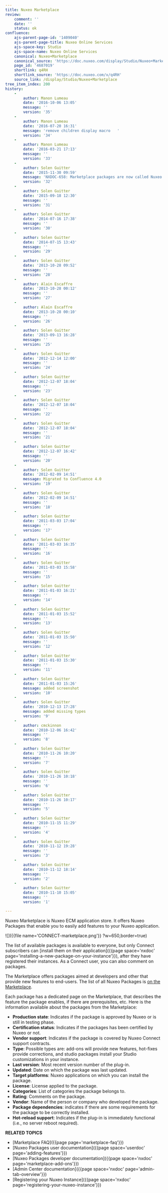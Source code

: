 ```yaml
---
title: Nuxeo Marketplace
review:
    comment: ''
    date: ''
    status: ok
confluence:
    ajs-parent-page-id: '1409040'
    ajs-parent-page-title: Nuxeo Online Services
    ajs-space-key: Studio
    ajs-space-name: Nuxeo Online Services
    canonical: Nuxeo+Marketplace
    canonical_source: 'https://doc.nuxeo.com/display/Studio/Nuxeo+Marketplace'
    page_id: '4687019'
    shortlink: q4RH
    shortlink_source: 'https://doc.nuxeo.com/x/q4RH'
    source_link: /display/Studio/Nuxeo+Marketplace
tree_item_index: 200
history:
    -
        author: Manon Lumeau
        date: '2016-10-06 13:05'
        message: ''
        version: '35'
    -
        author: Manon Lumeau
        date: '2016-07-20 16:31'
        message: 'remove children display macro   '
        version: '34'
    -
        author: Manon Lumeau
        date: '2016-03-21 17:13'
        message: ''
        version: '33'
    -
        author: Solen Guitter
        date: '2015-11-30 09:59'
        message: 'NXDOC-658: Marketplace packages are now called Nuxeo Packages'
        version: '32'
    -
        author: Solen Guitter
        date: '2015-09-18 12:30'
        message: ''
        version: '31'
    -
        author: Solen Guitter
        date: '2014-07-16 17:38'
        message: ''
        version: '30'
    -
        author: Solen Guitter
        date: '2014-07-15 13:43'
        message: ''
        version: '29'
    -
        author: Solen Guitter
        date: '2013-10-28 09:52'
        message: ''
        version: '28'
    -
        author: Alain Escaffre
        date: '2013-10-28 00:12'
        message: ''
        version: '27'
    -
        author: Alain Escaffre
        date: '2013-10-28 00:10'
        message: ''
        version: '26'
    -
        author: Solen Guitter
        date: '2013-09-13 16:28'
        message: ''
        version: '25'
    -
        author: Solen Guitter
        date: '2012-12-14 12:00'
        message: ''
        version: '24'
    -
        author: Solen Guitter
        date: '2012-12-07 18:04'
        message: ''
        version: '23'
    -
        author: Solen Guitter
        date: '2012-12-07 18:04'
        message: ''
        version: '22'
    -
        author: Solen Guitter
        date: '2012-12-07 18:04'
        message: ''
        version: '21'
    -
        author: Solen Guitter
        date: '2012-12-07 16:42'
        message: ''
        version: '20'
    -
        author: Solen Guitter
        date: '2012-02-09 14:51'
        message: Migrated to Confluence 4.0
        version: '19'
    -
        author: Solen Guitter
        date: '2012-02-09 14:51'
        message: ''
        version: '18'
    -
        author: Solen Guitter
        date: '2011-03-03 17:04'
        message: ''
        version: '17'
    -
        author: Solen Guitter
        date: '2011-03-03 16:35'
        message: ''
        version: '16'
    -
        author: Solen Guitter
        date: '2011-03-03 15:58'
        message: ''
        version: '15'
    -
        author: Solen Guitter
        date: '2011-01-03 16:21'
        message: ''
        version: '14'
    -
        author: Solen Guitter
        date: '2011-01-03 15:52'
        message: ''
        version: '13'
    -
        author: Solen Guitter
        date: '2011-01-03 15:50'
        message: ''
        version: '12'
    -
        author: Solen Guitter
        date: '2011-01-03 15:30'
        message: ''
        version: '11'
    -
        author: Solen Guitter
        date: '2011-01-03 15:26'
        message: added screenshot
        version: '10'
    -
        author: Solen Guitter
        date: '2010-12-13 17:28'
        message: added missing types
        version: '9'
    -
        author: cmckinnon
        date: '2010-12-06 16:42'
        message: ''
        version: '8'
    -
        author: Solen Guitter
        date: '2010-11-26 10:20'
        message: ''
        version: '7'
    -
        author: Solen Guitter
        date: '2010-11-26 10:18'
        message: ''
        version: '6'
    -
        author: Solen Guitter
        date: '2010-11-26 10:17'
        message: ''
        version: '5'
    -
        author: Solen Guitter
        date: '2010-11-15 11:29'
        message: ''
        version: '4'
    -
        author: Solen Guitter
        date: '2010-11-12 19:28'
        message: ''
        version: '3'
    -
        author: Solen Guitter
        date: '2010-11-12 18:14'
        message: ''
        version: '2'
    -
        author: Solen Guitter
        date: '2010-11-10 15:05'
        message: ''
        version: '1'

---
```

Nuxeo Marketplace is Nuxeo ECM application store. It offers Nuxeo Packages that enable you to easily add features to your Nuxeo application.

![]({{file name='CONNECT-marketplace.png'}} ?w=650,border=true)

The list of available packages is available to everyone, but only Connect subscribers can [install them on their application]({{page space='nxdoc' page='installing-a-new-package-on-your-instance'}}), after they have registered their instances. As a Connect user, you can also comment on packages.

The Marketplace offers packages aimed at developers and other that provide new features to end-users. The list of all Nuxeo Packages is [on the Marketplace](https://connect.nuxeo.com/nuxeo/site/marketplace/product/all).

Each package has a dedicated page on the Marketplace, that describes the feature the package enables, if there are prerequisites, etc. Here is the information available about the packages from the Marketplace:

*   **Production state**: Indicates if the package is approved by Nuxeo or is still in testing phase.
*   **Certification status**: Indicates if the packages has been certified by Nuxeo or not.
*   **Vendor support**: Indicates if the package is covered by Nuxeo Connect support contracts.
*   **Type**: Possible types are: add-ons will provide new features, hot-fixes provide corrections, and studio packages install your Studio customizations in your instance.
*   **Last version**: Most recent version number of the plug-in.
*   **Updated**: Date on which the package was last updated.
*   **Target platforms**: Nuxeo applications on which you can install the package.
*   **License**: License applied to the package.
*   **Categories**: List of categories the package belongs to.
*   **Rating**: Comments on the package.
*   **Vendor**: Name of the person or company who developed the package.
*   **Package dependencies**: indicates if there are some requirements for the package to be correctly installed.
*   **Hot-reload support**: Indicates if the plug-in is immediately functional (i.e., no server reboot required).

**RELATED TOPICS**

*   [Marketplace FAQ]({{page page='marketplace-faq'}})
*   [Nuxeo Packages user documentation]({{page space='userdoc' page='adding-features'}})
*   [Nuxeo Packages developer documentation]({{page space='nxdoc' page='marketplace-add-ons'}})
*   [Admin Center documentation]({{page space='nxdoc' page='admin-tab-overview'}})
*   [Registering your Nuxeo Instance]({{page space='nxdoc' page='registering-your-nuxeo-instance'}})
